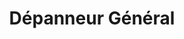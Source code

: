 ---
title: "Dépanneur Général"
url: /saint-eugene-de-ladriere/depanneur-general/
shop: Lebensmittel
---